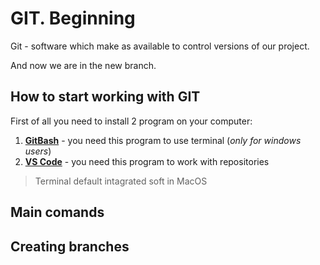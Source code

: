 # GIT. Beginning

Git - software which make as available to control versions of our project.

And now we are in the new branch.

## How to start working with GIT

First of all you need to install 2 program on your computer:

1. [**GitBash**](https://gitforwindows.org/) - you need this program to use terminal (*only for windows users*)
2. [**VS Code**](https://code.visualstudio.com/) - you need this program to work with repositories

>Terminal default intagrated soft in MacOS 

## Main comands 

## Creating branches 